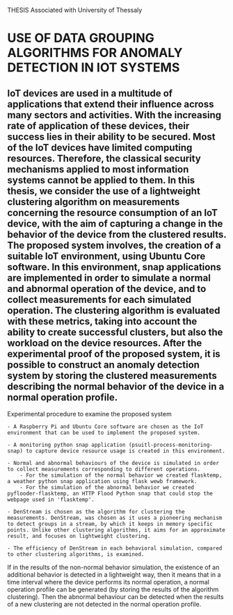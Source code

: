 THESIS Associated with University of Thessaly

# USE OF DATA GROUPING ALGORITHMS FOR ANOMALY DETECTION IN IOT SYSTEMS

##  IoT devices are used in a multitude of applications that extend their influence across many sectors and activities. With the increasing rate of application of these devices, their success lies in their ability to be secured. Most of the IoT devices have limited computing resources. Therefore, the classical security mechanisms applied to most information systems cannot be applied to them. In this thesis, we consider the use of a lightweight clustering algorithm on measurements concerning the resource consumption of an IoT device, with the aim of capturing a change in the behavior of the device from the clustered results. The proposed system involves, the creation of a suitable IoT environment, using Ubuntu Core software. In this environment, snap applications are implemented in order to simulate a normal and abnormal operation of the device, and to collect measurements for each simulated operation. The clustering algorithm is evaluated with these metrics, taking into account the ability to create successful clusters, but also the workload on the device resources. After the experimental proof of the proposed system, it is possible to construct an anomaly detection system by storing the clustered measurements describing the normal behavior of the device in a normal operation profile.


Experimental procedure to examine the proposed system

    - A Raspberry Pi and Ubuntu Core software are chosen as the IoT environment that can be used to implement the proposed system.
    
    - A monitoring python snap application (psuitl-process-monitoring-snap) to capture device resource usage is created in this environment.
    
    - Normal and abnormal behaviours of the device is simulated in order to collect measurements corresponding to different operations.
        - For the simulation of the normal behavior we created flasktemp, a weather python snap application using flask wewb framework.
        - For the simulation of the abnormal behavior we created pyflooder-flasktemp, an HTTP Flood Python snap that could stop the webpage used in 'flasktemp'.
        
    - DenStream is chosen as the algorithm for clustering the measurements. DenStream, was chosen as it uses a pioneering mechanism to detect groups in a stream, by which it keeps in memory specific points. Unlike other clustering algorithms, it aims for an approximate result, and focuses on lightweight clustering.
    
    - The efficiency of DenStream in each behavioral simulation, compared to other clustering algorithms, is examined. 
      
If in the results of the non-normal behavior simulation, the existence of an additional behavior is detected in a lightweight way, then it means that in a time interval where the device performs its normal operation, a normal operation profile can be generated (by storing the results of the algorithm clustering). Then the abnormal behaviour can be detected when the results of a new clustering are not detected in the normal operation profile.

